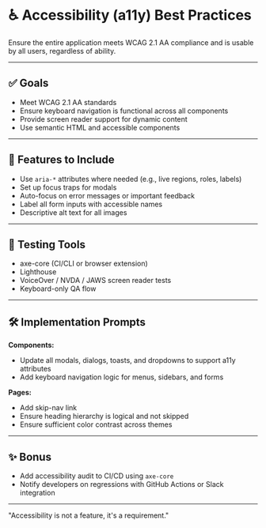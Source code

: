 # ♿ Accessibility (a11y) Best Practices

Ensure the entire application meets WCAG 2.1 AA compliance and is usable by all users, regardless of ability.

---

## ✅ Goals

- Meet WCAG 2.1 AA standards
- Ensure keyboard navigation is functional across all components
- Provide screen reader support for dynamic content
- Use semantic HTML and accessible components

---

## 🔧 Features to Include

- Use `aria-*` attributes where needed (e.g., live regions, roles, labels)
- Set up focus traps for modals
- Auto-focus on error messages or important feedback
- Label all form inputs with accessible names
- Descriptive alt text for all images

---

## 🧪 Testing Tools

- axe-core (CI/CLI or browser extension)
- Lighthouse
- VoiceOver / NVDA / JAWS screen reader tests
- Keyboard-only QA flow

---

## 🛠️ Implementation Prompts

**Components:**
- Update all modals, dialogs, toasts, and dropdowns to support a11y attributes
- Add keyboard navigation logic for menus, sidebars, and forms

**Pages:**
- Add skip-nav link
- Ensure heading hierarchy is logical and not skipped
- Ensure sufficient color contrast across themes

---

## ✨ Bonus

- Add accessibility audit to CI/CD using `axe-core`
- Notify developers on regressions with GitHub Actions or Slack integration

---

"Accessibility is not a feature, it's a requirement."
